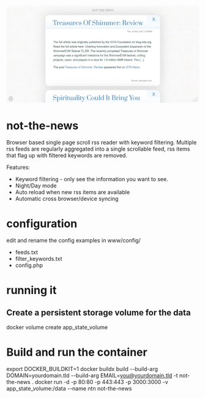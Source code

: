 ![image](screenshot.jpg)

# not-the-news
Browser based single page scroll rss reader with keyword filtering.
Multiple rss feeds are regularly aggregated into a single scrollable feed, rss items that flag up with filtered keywords are removed.

Features:
- Keyword filtering - only see the information you want to see.
- Night/Day mode
- Auto reload when new rss items are available
- Automatic cross browser/device syncing

# configuration

edit and rename the config examples in
www/config/
- feeds.txt
- filter_keywords.txt
- config.php

# running it

## Create a persistent storage volume for the data
docker volume create app_state_volume

# Build and run the container
export DOCKER_BUILDKIT=1
docker buildx build --build-arg DOMAIN=yourdomain.tld --build-arg EMAIL=you@yourdomain.tld -t not-the-news .
docker run -d -p 80:80 -p 443:443 -p 3000:3000 -v app_state_volume:/data --name ntn not-the-news
